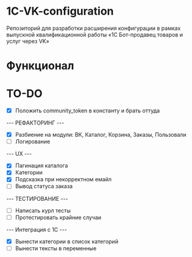 # 1C-VK-configuration
Репозиторий для разработки расширения конфигурации в рамках выпускной квалификационной работы «1С Бот-продавец товаров и услуг через VK»

# Функционал

# TO-DO
- [x] Положить community_token в константу и брать оттуда

--- РЕФАКТОРИНГ ---
- [x] Разбиение на модули: ВК, Каталог, Корзина, Заказы, Пользовали
- [ ] Логирование

--- UX ---
- [x] Пагинация каталога 
- [x] Категории
- [x] Подсказка при некорректном емайл
- [ ] Вывод статуса заказа

--- ТЕСТИРОВАНИЕ --- 
- [ ] Написать курл тесты
- [ ] Протестировать крайние случаи

--- Интеграция с 1С --- 
- [x] Вынести категории в список категорий
- [ ] Вынести тексты в переменные